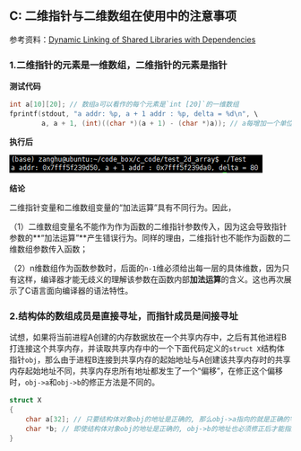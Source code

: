 ## C: 二维指针与二维数组在使用中的注意事项

参考资料：[Dynamic Linking of Shared Libraries with Dependencies](https://stackoverflow.com/questions/26619897/dynamic-linking-of-shared-libraries-with-dependencies)

### 1.二维指针的元素是一维数组，二维指针的元素是指针

**测试代码**

```c
int a[10][20]; // 数组a可以看作的每个元素是`int [20]`的一维数组
fprintf(stdout, "a addr: %p, a + 1 addr : %p, delta = %d\n", \
        a, a + 1, (int)((char *)(a + 1) - (char *)a)); // a每增加一个单位, 地址变化sizeof(int [20])
```

**执行后**

![](/assets/c066_01.PNG)

**结论**

二维指针变量和二维数组变量的“加法运算”具有不同行为。因此，

（1）二维数组变量名不能作为作为函数的二维指针参数传入，因为这会导致指针参数的**“加法运算”**产生错误行为。同样的理由，二维指针也不能作为函数的二维数组参数传入函数；

（2）n维数组作为函数参数时，后面的`n-1`维必须给出每一层的具体维数，因为只有这样，编译器才能无歧义的理解该参数在函数内部**加法运算**的含义。这也再次展示了C语言面向编译器的语法特性。

### 2.结构体的数组成员是直接寻址，而指针成员是间接寻址

试想，如果将当前进程A创建的内存数据放在一个共享内存中，之后有其他进程B打连接这个共享内存，并读取共享内存中的一个下面代码定义的`struct X`结构体指针`obj`，那么由于进程B连接到共享内存的起始地址与A创建该共享内存时的共享内存起始地址不同，共享内存忠所有地址都发生了一个“偏移”，在修正这个偏移时，`obj->a`和`obj->b`的修正方法是不同的。

```c 
struct X
{
    char a[32]; // 只要结构体对象obj的地址是正确的, 那么obj->a指向的就是正确的字符串地址
    char *b; // 即使结构体对象obj的地址是正确的, obj->b的地址也必须修正后才能指向正确的字符串地址
}
```
